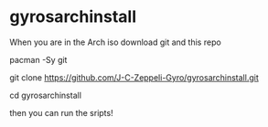 # gyrosarchinstall

When you are in the Arch iso download git and this repo

pacman -Sy git

git clone https://github.com/J-C-Zeppeli-Gyro/gyrosarchinstall.git

cd gyrosarchinstall


then you can run the sripts!
